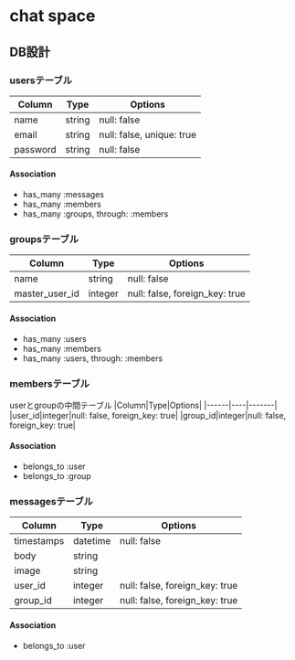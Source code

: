 # chat space

## DB設計

### usersテーブル
|Column|Type|Options|
|------|----|-------|
|name|string|null: false|
|email|string|null: false, unique: true|
|password|string|null: false|

#### Association
- has_many :messages
- has_many :members
- has_many :groups, through: :members


### groupsテーブル
|Column|Type|Options|
|------|----|-------|
|name|string|null: false|
|master_user_id|integer|null: false, foreign_key: true|

#### Association
- has_many :users
- has_many :members
- has_many :users, through: :members


### membersテーブル
userとgroupの中間テーブル
|Column|Type|Options|
|------|----|-------|
|user_id|integer|null: false, foreign_key: true|
|group_id|integer|null: false, foreign_key: true|

#### Association
- belongs_to :user
- belongs_to :group


### messagesテーブル
|Column|Type|Options|
|------|----|-------|
|timestamps|datetime|null: false|
|body|string||
|image|string||
|user_id|integer|null: false, foreign_key: true|
|group_id|integer|null: false, foreign_key: true|

#### Association
- belongs_to :user
